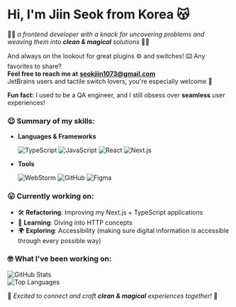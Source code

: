 <h1>
  Hi, I'm Jiin Seok from Korea 😽
</h1>

:fairy_woman: _a frontend developer with a knack for uncovering problems and weaving them into **clean & magical** solutions_ :fairy_woman:

And always on the lookout for great plugins :gear: and switches! :keyboard: Any favorites to share? <br>
**Feel free to reach me at** [**seokjiin1073@gmail.com**](mailto:seokjiin1073@gmail.com) <br>
JetBrains users and tactile switch lovers, you're especially welcome :white_heart: <br>

**Fun fact:** I used to be a QA engineer, and I still obsess over **seamless** user experiences!


### 😌️ Summary of my skills:
- **Languages & Frameworks**

  <img alt="TypeScript" src="https://img.shields.io/badge/TypeScript-3776AB?style=flat-square&logo=TypeScript&logoColor=white"/>
  <img alt="JavaScript" src="https://img.shields.io/badge/JavaScript-FFE44A?style=flat-square&logo=JavaScript&logoColor=white"/>
  <img alt="React" src="https://img.shields.io/badge/React-58C4DC?style=flat-square&logo=React&logoColor=white"/>
  <img alt="Next.js" src="https://img.shields.io/badge/Next.js-181717?style=flat-square&logo=Next.js&logoColor=white"/>
  <br>
- **Tools**

  <img alt="WebStorm" src="https://img.shields.io/badge/WebStorm-007ACC?style=flat-square&logo=WebStorm&logoColor=white" />
  <img alt="GitHub" src="https://img.shields.io/badge/GitHub-181717?style=flat-square&logo=GitHub&logoColor=white" />
  <img alt="Figma" src="https://img.shields.io/badge/Figma-FF7262?style=flat-square&logo=Figma&logoColor=white" />


### 😛 Currently working on:

- 🛠 **Refactoring**: Improving my Next.js + TypeScript applications
- 📖 **Learning**: Diving into HTTP concepts
- 🌍 **Exploring**: Accessibility (making sure digital information is accessible through every possible way)


### 🤓 What I've been working on:
<p>
<img src="https://github-readme-stats.vercel.app/api?username=JiinSeok&card_width=400&layout=compact&hide_title=true&rank_icon=percentile&text_bold=false&hide_border=true&theme=transparent&title_color=181717&icon_color=181717&text_color=929292&hide=stars,contribs&show=reviews,discussions_started,prs_merged_percentage" alt="GitHub Stats">
<br>
<img src="https://github-readme-stats.vercel.app/api/top-langs/?username=JiinSeok&card_width=410&layout=compact&langs_count=4&hide_title=true&theme=transparent&hide_border=true&display_format=time&title_color=181717&text_color=929292" alt="Top Languages">
</p>

:genie: _Excited to connect and craft **clean & magical** experiences together!_ :genie:


